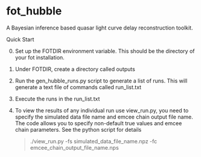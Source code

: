 # fot_hubble
A Bayesian inference based quasar light curve delay reconstruction toolkit.

Quick Start

0. Set up the FOTDIR environment variable. This should be the directory of your fot installation.

1. Under FOTDIR, create a directory called outputs

2. Run the gen_hubble_runs.py script to generate a list of runs. This will generate a text file of commands called run_list.txt

3. Execute the runs in the run_list.txt

4. To view the results of any individual run use view_run.py, you need to specify the simulated data file name and emcee chain output file name. 
   The code allows you to specify non-default true values and emcee chain parameters. See the python script for details
   > ./view_run.py -fs simulated_data_file_name.npz -fc emcee_chain_output_file_name.nps


